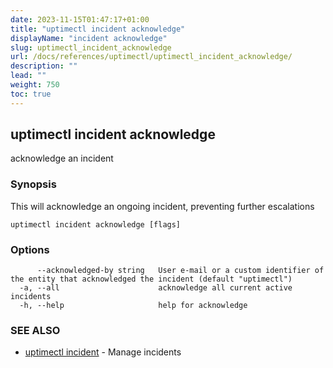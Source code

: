 ```yaml
---
date: 2023-11-15T01:47:17+01:00
title: "uptimectl incident acknowledge"
displayName: "incident acknowledge"
slug: uptimectl_incident_acknowledge
url: /docs/references/uptimectl/uptimectl_incident_acknowledge/
description: ""
lead: ""
weight: 750
toc: true
---
```

## uptimectl incident acknowledge

acknowledge an incident

### Synopsis

This will acknowledge an ongoing incident, preventing further escalations

```
uptimectl incident acknowledge [flags]
```

### Options

```
      --acknowledged-by string   User e-mail or a custom identifier of the entity that acknowledged the incident (default "uptimectl")
  -a, --all                      acknowledge all current active incidents
  -h, --help                     help for acknowledge
```

### SEE ALSO

* [uptimectl incident](/docs/references/uptimectl/uptimectl_incident/)	 - Manage incidents

